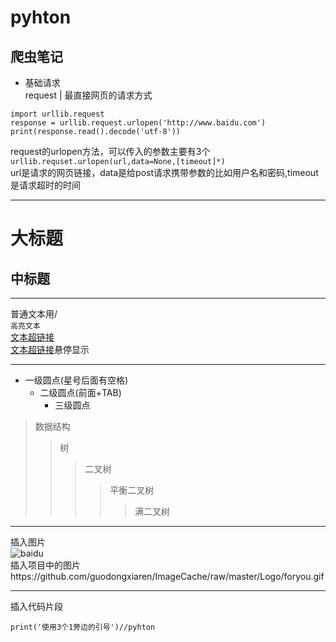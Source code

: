 pyhton
===
爬虫笔记
---
* 基础请求<br>
request | 最直接网页的请求方式

```pyhton
import urllib.request
response = urllib.request.urlopen('http://www.baidu.com')
print(response.read().decode('utf-8'))
```
request的urlopen方法，可以传入的参数主要有3个`urllib.requset.urlopen(url,data=None,[timeout]*)`<br>
url是请求的网页链接，data是给post请求携带参数的比如用户名和密码,timeout是请求超时的时间

***
大标题
===
中标题
---
***
普通文本用/<br>
`高亮文本`<br>
[文本超链接]()<br>
[文本超链接](/guodongxiaren "悬停显示")悬停显示<br>
***
* 一级圆点(星号后面有空格)
  * 二级圆点(前面+TAB)
    * 三级圆点 

>数据结构  
>>树  
>>>二叉树  
>>>>平衡二叉树  
>>>>>满二叉树  
***
插入图片<br>
![baidu](http://www.baidu.com/img/bdlogo.gif "百度logo") 
<br>插入项目中的图片https://github.com/guodongxiaren/ImageCache/raw/master/Logo/foryou.gif
***
插入代码片段
```Pyhton
print('使用3个1旁边的引号')//pyhton
```
